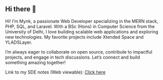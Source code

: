 ## Hi there 👋

Hi! I’m Mynk, a passionate Web Developer specializing in the MERN stack, PHP, SQL, and Laravel. With a BSc (Hons) in Computer Science from the University of Delhi, I love building scalable web applications and exploring new technologies. My favorite projects include Xtended Space and YLADSLayer.

I’m always eager to collaborate on open source, contribute to impactful projects, and engage in tech discussions. Let’s connect and build something amazing together!

Link to my SDE notes (Web viewable): <a href="https://eggplant-egret-e0e.notion.site/SDE-1ff264bab123805eaf04de4a9be30644">Click here</a>
